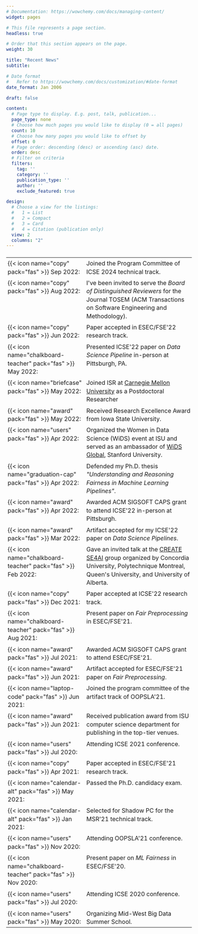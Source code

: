 ```yaml
---
# Documentation: https://wowchemy.com/docs/managing-content/
widget: pages

# This file represents a page section.
headless: true

# Order that this section appears on the page.
weight: 30

title: "Recent News"
subtitle:

# Date format
#   Refer to https://wowchemy.com/docs/customization/#date-format
date_format: Jan 2006

draft: false

content:
  # Page type to display. E.g. post, talk, publication...
  page_type: none
  # Choose how much pages you would like to display (0 = all pages)
  count: 10
  # Choose how many pages you would like to offset by
  offset: 0
  # Page order: descending (desc) or ascending (asc) date.
  order: desc
  # Filter on criteria
  filters:
    tag: ''
    category: ''
    publication_type: ''
    author: ''
    exclude_featured: true

design:
  # Choose a view for the listings:
  #   1 = List
  #   2 = Compact
  #   3 = Card
  #   4 = Citation (publication only)
  view: 2
  columns: "2"
---
```


<style>
table {
  font-size: 1.0rem;
}
td, th {
   border: none!important;
}
table > thead > tr > th,
table > tbody > tr > th,
table > tfoot > tr > th,
table > thead > tr > td,
table > tbody > tr > td,
table > tfoot > tr > td {
  padding: 4px;
  line-height: 1.4;
  vertical-align: top;
  border-top: 1px solid #ddd;
}
table table {
  background-color: #fff;
}
/* Table Striped */
table > tbody > tr:nth-child(odd) > td,
table > tbody > tr:nth-child(odd) > th {
  background-color: Default;
}
</style>

| <img width=175/> | |
| ------| ------------------------------ |
| {{< icon name="copy" pack="fas" >}} Sep 2022: | Joined the Program Committee of ICSE 2024 technical track. |
| {{< icon name="copy" pack="fas" >}} Aug 2022: | I've been invited to serve the *Board of Distinguished Reviewers* for the Journal TOSEM (ACM Transactions on Software Engineering and Methodology). |
| {{< icon name="copy" pack="fas" >}} Jun 2022: | Paper accepted in ESEC/FSE'22 research track. |
| {{< icon name="chalkboard-teacher" pack="fas" >}} May 2022: | Presented ICSE'22 paper on *Data Science Pipeline* in-person at Pittsburgh, PA. |
| {{< icon name="briefcase" pack="fas" >}} May 2022: | Joined ISR at [Carnegie Mellon University](https://www.cmu.edu/) as a Postdoctoral Researcher |
| {{< icon name="award" pack="fas" >}} May 2022: | Received Research Excellence Award from Iowa State University. |
| {{< icon name="users" pack="fas" >}} Apr 2022: | Organized the Women in Data Science (WiDS) event at ISU and served as an ambassador of [WiDS Global](https://www.widsconference.org/ambassadors-2022.html), Stanford University. |
| {{< icon name="graduation-cap" pack="fas" >}} Apr 2022: | Defended my Ph.D. thesis *"Understanding and Reasoning Fairness in Machine Learning Pipelines"*. |
| {{< icon name="award" pack="fas" >}} Apr 2022: | Awarded ACM SIGSOFT CAPS grant to attend ICSE'22 in-person at Pittsburgh. |
| {{< icon name="award" pack="fas" >}} Mar 2022: | Artifact accepted for my ICSE'22 paper on *Data Science Pipelines*. |
| {{< icon name="chalkboard-teacher" pack="fas" >}} Feb 2022: | Gave an invited talk at the [CREATE SE4AI](https://se4ai.org/) group organized by Concordia University, Polytechnique Montreal, Queen's University, and University of Alberta. |
| {{< icon name="copy" pack="fas" >}} Dec 2021: | Paper accepted at ICSE'22 research track. |
| {{< icon name="chalkboard-teacher" pack="fas" >}} Aug 2021: | Present paper on *Fair Preprocessing* in ESEC/FSE'21. |
| {{< icon name="award" pack="fas" >}} Jul 2021: | Awarded ACM SIGSOFT CAPS grant to attend ESEC/FSE'21. |
| {{< icon name="award" pack="fas" >}} Jun 2021: | Artifact accepted for ESEC/FSE'21 paper on *Fair Preprocessing*. |
| {{< icon name="laptop-code" pack="fas" >}} Jun 2021: | Joined the program committee of the artifact track of OOPSLA'21.|
| {{< icon name="award" pack="fas" >}} Jun 2021: | Received publication award from ISU computer science department for publishing in the top-tier venues. |
| {{< icon name="users" pack="fas" >}} Jul 2020: | Attending ICSE 2021 conference. |
| {{< icon name="copy" pack="fas" >}} Apr 2021: | Paper accepted in ESEC/FSE'21 research track. |
| {{< icon name="calendar-alt" pack="fas" >}} May 2021: | Passed the Ph.D. candidacy exam. |
| {{< icon name="calendar-alt" pack="fas" >}} Jan 2021: | Selected for Shadow PC for the MSR'21 technical track. |
| {{< icon name="users" pack="fas" >}} Nov 2020: | Attending OOPSLA'21 conference. |
| {{< icon name="chalkboard-teacher" pack="fas" >}} Nov 2020: | Present paper on *ML Fairness* in ESEC/FSE'20. |
| {{< icon name="users" pack="fas" >}} Jul 2020: | Attending ICSE 2020 conference. |
| {{< icon name="users" pack="fas" >}} May 2020: | Organizing Mid-West Big Data Summer School. |
